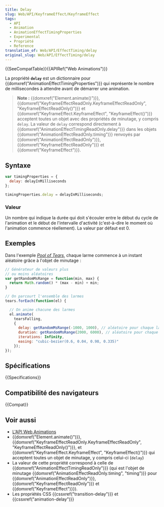 ```yaml
---
title: Delay
slug: Web/API/KeyframeEffect/KeyframeEffect
tags:
  - API
  - Animation
  - AnimationEffectTimingProperties
  - Experimental
  - Propriété
  - Reference
translation_of: Web/API/EffectTiming/delay
original_slug: Web/API/EffectTiming/delay
---
```


{{SeeCompatTable}}{{APIRef("Web Animations")}}

La propriété **`delay`** est un dictionnaire pour {{domxref("AnimationEffectTimingProperties")}} qui représente le nombre de millisecondes à attendre avant de démarrer une animation.

> **Note :** {{domxref("Element.animate()")}}, {{domxref("KeyframeEffectReadOnly.KeyframeEffectReadOnly", "KeyframeEffectReadOnly()")}} et {{domxref("KeyframeEffect.KeyframeEffect", "KeyframeEffect()")}} acceptent toutes un objet avec des propriétés de minutage, y compris `delay`. La valeur de `delay` correspond directement à {{domxref("AnimationEffectTimingReadOnly.delay")}} dans les objets {{domxref("AnimationEffectReadOnly.timing")}} renvoyés par {{domxref("AnimationEffectReadOnly")}}, {{domxref("KeyframeEffectReadOnly")}} et {{domxref("KeyframeEffect")}}.

## Syntaxe

```js
var timingProperties = {
  delay: delayInMilliseconds
};

timingProperties.delay = delayInMilliseconds;
```

### Valeur

Un nombre qui indique la durée qui doit s'écouler entre le début du cycle de l'animation et le début de l'intervalle d'activité (c'est-à-dire le moment où l'animation commence réellement). La valeur par défaut est 0.

## Exemples

Dans l'exemple _[Pool of Tears](https://codepen.io/rachelnabors/pen/EPJdJx?editors=0010)_, chaque larme commence à un instant aléatoire grâce à l'objet de minutage :

```js
// Générateur de valeurs plus
// ou moins aléatoires
var getRandomMsRange = function(min, max) {
  return Math.random() * (max - min) + min;
}

// On parcourt l'ensemble des larmes
tears.forEach(function(el) {

  // On anime chacune des larmes
  el.animate(
    tearsFalling,
    {
      delay: getRandomMsRange(-1000, 1000), // aléatoire pour chaque larme
      duration: getRandomMsRange(2000, 6000), // aléatoire pour chaque larme
      iterations: Infinity,
      easing: "cubic-bezier(0.6, 0.04, 0.98, 0.335)"
    });
});
```

## Spécifications

{{Specifications}}

## Compatibilité des navigateurs

{{Compat}}

## Voir aussi

- [L'API Web Animations](/fr/docs/Web/API/Web_Animations_API)
- {{domxref("Element.animate()")}}, {{domxref("KeyframeEffectReadOnly.KeyframeEffectReadOnly", "KeyframeEffectReadOnly()")}}, et {{domxref("KeyframeEffect.KeyframeEffect", "KeyframeEffect()")}} qui acceptent toutes un objet de minutage, y compris celui-ci (`delay`)
- La valeur de cette propriété correspond à celle de {{domxref("AnimationEffectTimingReadOnly")}} (qui est l'objet de minutage {{domxref("AnimationEffectReadOnly.timing", "timing")}} pour {{domxref("AnimationEffectReadOnly")}}, {{domxref("KeyframeEffectReadOnly")}} et {{domxref("KeyframeEffect")}}).
- Les propriétés CSS {{cssxref("transition-delay")}} et {{cssxref("animation-delay")}}
